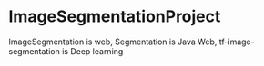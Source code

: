 # ImageSegmentationProject
ImageSegmentation is web, Segmentation is Java Web, tf-image-segmentation is Deep learning
